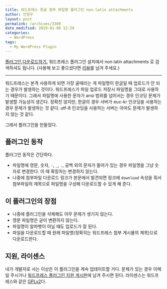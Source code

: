 ```yaml
---
title: 워드프레스 한글 첨부 파일명 플러그인 non-latin attachments
author: 안형우
layout: post
permalink: /archives/3309
date_modified: 2019-01-08 12:29
categories:
  - WordPress
tags:
  - My WordPress Plugin
---
```


[플러그인 다운로드하기.][download] 워드프레스 플러그인 설치에서 non latin attachments 로 검색하셔도 됩니다. (사용해 보고 좋으셨다면 [리뷰][review]를 남겨 주세요.)

---

워드프레스는 본격 사용하게 되면 가장 골때리는 게 파일명이 한글일 때 업로드가 안 되는 경우가 발생하는 것이다. 워드프레스가 파일 업로드 저장시 파일명을 그대로 사용하기 때문이다. 그래서 파일명에 사용한 문자가 ansi 범위를 넘어서는 경우 인코딩 문제가 발생할 가능성이 생긴다. 정확친 않지만, 한글의 경우 서버가 euc-kr 인코딩을 사용하는 경우 문제가 발생하는 것 같다. utf-8 인코딩을 사용하는 서버는 아마도 문제가 발생하지 않는 것 같다.

그래서 플러그인을 만들었다.

## 플러그인 동작

플러그인 동작은 간단하다. 

- 파일명에 영문, 숫자, `-`, `_`, `.`, 공백 외의 문자가 들어가 있는 경우 파일명을 그냥 숫자로 변경한다. 이 때 확장자는 변경하지 않는다.
- 나중에 첨부파일 다운로드 링크가 본문에서 발견되면 링크에 `download` 속성을 줘서 첨부파일의 제목으로 파일명을 구성해 다운로드할 수 있게 해 준다.

## 이 플러그인의 장점

* 나중에 플러그인을 삭제해도 아무 문제가 생기지 않는다.
* 영문 파일명은 굳이 변환하지 않는다.
* 파일명이 알파벳이 아닐 때도 업로드가 잘 된다.
* 파일을 다운로드할 때 원래 파일명(정확히는 워드프레스 첨부 게시물의 제목)으로 다운로드한다.

## 지원, 라이센스

내가 개발자로 사는 이상은 이 플러그인을 계속 업데이트할 거다. 문제가 있는 경우 이메일 주시거나 [워드프레스 플러그인 지원 게시판][support]에 남겨 주시면 된다. 라이센스는 워드프레스와 같은 [GPLv2][gpl]다.

[download]: https://wordpress.org/plugins/non-latin-attachments/
[review]: https://wordpress.org/support/plugin/non-latin-attachments/reviews/
[support]: https://wordpress.org/support/plugin/non-latin-attachments/
[gpl]: http://www.gnu.org/licenses/gpl-2.0.html
